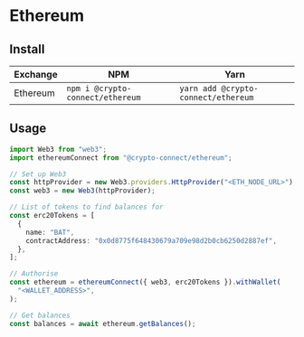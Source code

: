 # Ethereum

## Install

| Exchange | NPM                              | Yarn                                |
| -------- | -------------------------------- | ----------------------------------- |
| Ethereum | `npm i @crypto-connect/ethereum` | `yarn add @crypto-connect/ethereum` |

## Usage

```ts
import Web3 from "web3";
import ethereumConnect from "@crypto-connect/ethereum";

// Set up Web3
const httpProvider = new Web3.providers.HttpProvider("<ETH_NODE_URL>");
const web3 = new Web3(httpProvider);

// List of tokens to find balances for
const erc20Tokens = [
  {
    name: "BAT",
    contractAddress: "0x0d8775f648430679a709e98d2b0cb6250d2887ef",
  },
];

// Authorise
const ethereum = ethereumConnect({ web3, erc20Tokens }).withWallet(
  "<WALLET_ADDRESS>",
);

// Get balances
const balances = await ethereum.getBalances();
```
